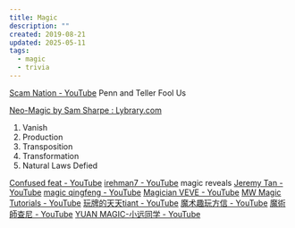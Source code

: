 ```yaml
---
title: Magic
description: ""
created: 2019-08-21
updated: 2025-05-11
tags:
  - magic
  - trivia
---
```


[Scam Nation - YouTube](https://www.youtube.com/@scamschool)
Penn and Teller Fool Us

[Neo-Magic by Sam Sharpe : Lybrary.com](https://www.lybrary.com/neomagic-p-922967.html)

1. Vanish
2. Production
3. Transposition
4. Transformation
5. Natural Laws Defied

[Confused feat - YouTube](https://www.youtube.com/@Confusedfeat/shorts)
[irehman7 - YouTube](https://www.youtube.com/@irehman7) magic reveals
[Jeremy Tan - YouTube](https://www.youtube.com/@jeremytanmagic/)
[magic qingfeng - YouTube](https://www.youtube.com/@magicqingfeng/shorts)
[Magician VEVE - YouTube](https://www.youtube.com/@magician_veve)
[MW Magic Tutorials - YouTube](https://www.youtube.com/@MwMagicTutorials)
[玩牌的天天tiant - YouTube](https://www.youtube.com/@tiant238)
[魔术趣玩方信 - YouTube](https://www.youtube.com/@%E6%96%B9%E4%BF%A1FXmagic)
[魔術師查尼 - YouTube](https://www.youtube.com/@magicchani)
[YUAN MAGIC-小远同学 - YouTube](https://www.youtube.com/@yuanmagicstudio)
